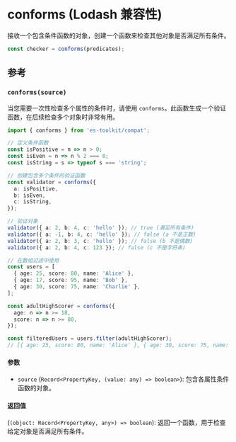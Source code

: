 # conforms (Lodash 兼容性)

接收一个包含条件函数的对象，创建一个函数来检查其他对象是否满足所有条件。

```typescript
const checker = conforms(predicates);
```

## 参考

### `conforms(source)`

当您需要一次性检查多个属性的条件时，请使用 `conforms`。此函数生成一个验证函数，在后续检查多个对象时非常有用。

```typescript
import { conforms } from 'es-toolkit/compat';

// 定义条件函数
const isPositive = n => n > 0;
const isEven = n => n % 2 === 0;
const isString = s => typeof s === 'string';

// 创建包含多个条件的验证函数
const validator = conforms({
  a: isPositive,
  b: isEven,
  c: isString,
});

// 验证对象
validator({ a: 2, b: 4, c: 'hello' }); // true (满足所有条件)
validator({ a: -1, b: 4, c: 'hello' }); // false (a 不是正数)
validator({ a: 2, b: 3, c: 'hello' }); // false (b 不是偶数)
validator({ a: 2, b: 4, c: 123 }); // false (c 不是字符串)

// 在数组过滤中使用
const users = [
  { age: 25, score: 80, name: 'Alice' },
  { age: 17, score: 95, name: 'Bob' },
  { age: 30, score: 75, name: 'Charlie' },
];

const adultHighScorer = conforms({
  age: n => n >= 18,
  score: n => n >= 80,
});

const filteredUsers = users.filter(adultHighScorer);
// [{ age: 25, score: 80, name: 'Alice' }, { age: 30, score: 75, name: 'Charlie' }]
```

#### 参数

- `source` (`Record<PropertyKey, (value: any) => boolean>`): 包含各属性条件函数的对象。

#### 返回值

(`(object: Record<PropertyKey, any>) => boolean`): 返回一个函数，用于检查给定对象是否满足所有条件。
